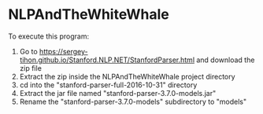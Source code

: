 # NLPAndTheWhiteWhale

To execute this program:
1. Go to https://sergey-tihon.github.io/Stanford.NLP.NET/StanfordParser.html and download the zip file
2. Extract the zip inside the NLPAndTheWhiteWhale project directory
3. cd into the "stanford-parser-full-2016-10-31" directory
4. Extract the jar file named "stanford-parser-3.7.0-models.jar"
5. Rename the "stanford-parser-3.7.0-models" subdirectory to "models"
